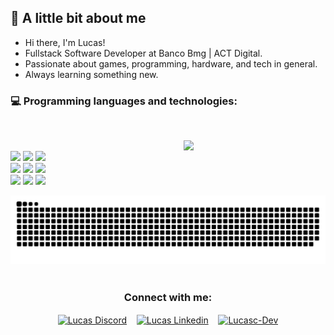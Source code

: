 <h2>
  👋 A little bit about me
</h2

<p>
  
  * Hi there, I'm Lucas!
  * Fullstack Software Developer at Banco Bmg | ACT Digital. 
  * Passionate about games, programming, hardware, and tech in general. 
  * Always learning something new.
</p>

<h3>
  💻 Programming languages and technologies:
</h3>

<br />

<p>

  <img width="45%" align="right" src="https://github-readme-stats.vercel.app/api/top-langs/?username=Lucasc-dev&hide=jupyter%20notebook&show_icons=true&layout=compact&hide_border=true&theme=tokyonight" />
   
  <br />
  <code><img width="11%" src="https://www.vectorlogo.zone/logos/java/java-ar21.svg"></code>
  <code><img width="11%" src="https://www.vectorlogo.zone/logos/javascript/javascript-ar21.svg"></code>
  <code><img width="11%" src="https://www.vectorlogo.zone/logos/typescriptlang/typescriptlang-ar21.svg"></code>
  <br />
  <code><img width="11%" src="https://www.vectorlogo.zone/logos/nodejs/nodejs-ar21.svg"></code>
  <code><img width="11%" src="https://www.vectorlogo.zone/logos/reactjs/reactjs-ar21.svg"></code>
  <code><img width="11%" src="https://www.vectorlogo.zone/logos/git-scm/git-scm-ar21.svg"></code>
  <br />
  <code><img width="11%" src="https://www.vectorlogo.zone/logos/mysql/mysql-ar21.svg"></code>
  <code><img width="11%" src="https://www.vectorlogo.zone/logos/postgresql/postgresql-ar21.svg"></code>
  <code><img width="11%" src="https://www.vectorlogo.zone/logos/mongodb/mongodb-ar21.svg"></code>
    
</p>

<div align="center">
  <img  src="https://raw.githubusercontent.com/Platane/snk/output/github-contribution-grid-snake.svg" />
</div>
  
<br />

<h3 align="center">
  Connect with me:
</h3>

<p align="center">
  <a href="https://discord.com/users/313151537298014209" target="blank"><img align="center" src="https://cdn.jsdelivr.net/npm/simple-icons@3.0.1/icons/discord.svg"  alt="Lucas Discord" height="30" width="30" color="#fff" /></a> &nbsp;&nbsp;
  <a href="https://www.linkedin.com/in/lucas-c-888b7a1b0/" target="blank"><img align="center" src="https://cdn.jsdelivr.net/npm/simple-icons@3.0.1/icons/linkedin.svg"  alt="Lucas Linkedin" height="30" width="30" /></a> &nbsp;&nbsp;
  <a href="https://github.com/Lucasc-Dev" target="blank"><img align="center" src="https://cdn.jsdelivr.net/npm/simple-icons@3.0.1/icons/github.svg" alt="Lucasc-Dev"      height="30" width="30" /></a>
</p>
